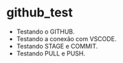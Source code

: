 # github_test
 - Testando o GITHUB.
 - Testando a conexão com VSCODE.
 - Testando STAGE e COMMIT.
 - Testando PULL e PUSH.